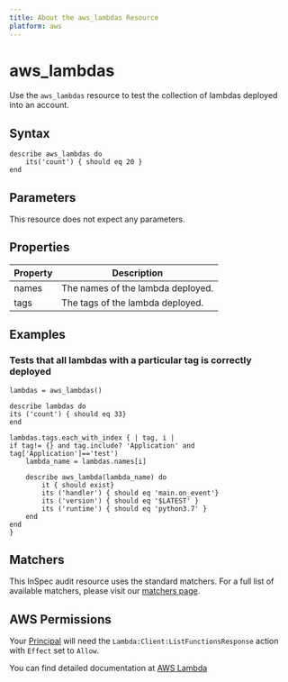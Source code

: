 ```yaml
---
title: About the aws_lambdas Resource
platform: aws
---
```


# aws\_lambdas

Use the `aws_lambdas` resource to test the collection of lambdas deployed into an account.

## Syntax
````
describe aws_lambdas do
    its('count') { should eq 20 }
end
````
## Parameters

This resource does not expect any parameters.

## Properties

|Property              | Description|
| ---                  | --- |
|names                 | The names of the lambda deployed. |
|tags                  | The tags of the lambda deployed.  |

## Examples


### Tests that all lambdas with a particular tag is correctly deployed

````
lambdas = aws_lambdas()

describe lambdas do
its ('count') { should eq 33}
end

lambdas.tags.each_with_index { | tag, i |
if tag!= {} and tag.include? 'Application' and tag['Application']=='test')
    lambda_name = lambdas.names[i]

    describe aws_lambda(lambda_name) do
        it { should exist}
        its ('handler') { should eq 'main.on_event'}
        its ('version') { should eq '$LATEST' }
        its ('runtime') { should eq 'python3.7' }
    end
end
}
````

## Matchers

This InSpec audit resource uses the standard matchers.  For a full list of available matchers, please visit our [matchers page](https://www.inspec.io/docs/reference/matchers/).


## AWS Permissions

Your [Principal](https://docs.aws.amazon.com/IAM/latest/UserGuide/intro-structure.html#intro-structure-principal) will need the `Lambda:Client:ListFunctionsResponse` action with `Effect` set to `Allow`.

You can find detailed documentation at [AWS Lambda](https://docs.aws.amazon.com/lambda/latest/dg/lambda-api-permissions-ref.html)
